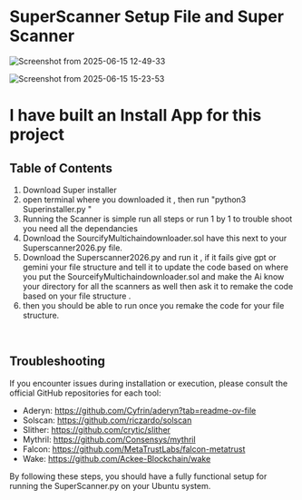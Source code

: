 # SuperScanner Setup File and Super Scanner

![Screenshot from 2025-06-15 12-49-33](https://github.com/user-attachments/assets/81ca6ba3-fba8-4d45-b929-d04b59cb8a07)







![Screenshot from 2025-06-15 15-23-53](https://github.com/user-attachments/assets/f754264d-1b82-41b1-bec4-7bb5a72fbc31)





# I have built an Install App for this project 

## Table of Contents
1. Download Super installer
2. open terminal where you downloaded it , then run "python3 Superinstaller.py "
3. Running the Scanner is simple run all steps or run 1 by 1 to trouble shoot you need all the dependancies
4. Download the SourcifyMultichaindownloader.sol have this next to your Superscanner2026.py file.
5. Download the Superscanner2026.py and run it , if it fails give gpt or gemini your file structure and tell it to update the code based on where you put the SourceifyMultichaindownloader.sol and make the Ai know your directory for all the scanners as well then ask it to remake the code based on your file structure .
6. then you should be able to run once you remake the code for your file structure.

<br>
 

## Troubleshooting

If you encounter issues during installation or execution, please consult the official GitHub repositories for each tool:
- Aderyn: https://github.com/Cyfrin/aderyn?tab=readme-ov-file
- Solscan: https://github.com/riczardo/solscan
- Slither: https://github.com/crytic/slither
- Mythril: https://github.com/Consensys/mythril
- Falcon: https://github.com/MetaTrustLabs/falcon-metatrust
- Wake: https://github.com/Ackee-Blockchain/wake

By following these steps, you should have a fully functional setup for running the SuperScanner.py on your Ubuntu system.

